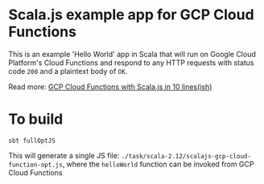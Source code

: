 # Scala.js example app for GCP Cloud Functions
This is an example 'Hello World' app in Scala that will run on Google Cloud Platform's Cloud Functions and
respond to any HTTP requests with status code `200` and a plaintext body of `OK`.

Read more: [GCP Cloud Functions with Scala.js in 10 lines(ish)](https://www.mostly.codes/blog/creating-scalajs-gcp-cloud-functions) 


# To build
```
sbt fullOptJS
```
This will generate a single JS file: `./task/scala-2.12/scalajs-gcp-cloud-function-opt.js`, where
the `helloWorld` function can be invoked from GCP Cloud Functions
